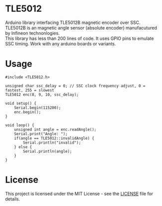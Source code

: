 # TLE5012

Arduino library interfacing TLE5012B magnetic encoder over SSC.  
TLE5012B is an magnetic angle sensor (absolute encoder) manufacutured by Infineon technonlogies.  
This library has less than 200 lines of code. It uses GPIO pins to emulate SSC timing. Work with any arduino boards or variants.  

# Usage

    #include <TLE5012.h>

    unsigned char ssc_delay = 0; // SSC clock frequency adjust, 0 = fastest, 255 = slowest
    TLE5012 enc(8, 9, 10, ssc_delay);

    void setup() {
        Serial.begin(115200);
        enc.begin();
    }

    void loop() {
        unsigned int angle = enc.readAngle();
        Serial.print("Angle: ");
        if(angle == TLE5012::invalidAngle) {
            Serial.println("invalid");
        } else {
            Serial.println(angle);
        }
    }

# License

This project is licensed under the MIT License - see the [LICENSE](LICENSE) file for details.

